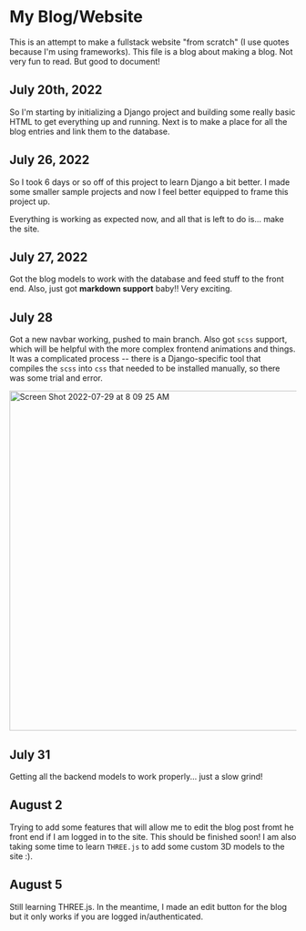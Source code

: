 # My Blog/Website
This is an attempt to make a fullstack website "from scratch" (I use quotes because I'm using frameworks).
This file is a blog about making a blog. Not very fun to read. But good to document!

## July 20th, 2022
So I'm starting by initializing a Django project and building some really basic HTML to get everything up and running. Next is to make a place for all the blog entries and link them to the database. 

## July 26, 2022
So I took 6 days or so off of this project to learn Django a bit better. I made some smaller sample projects and now I feel better equipped to frame this project up. 

Everything is working as expected now, and all that is left to do is... make the site. 

## July 27, 2022
Got the blog models to work with the database and feed stuff to the front end. 
Also, just got **markdown support** baby!! Very exciting. 

## July 28
Got a new navbar working, pushed to main branch. Also got `scss` support, which will be helpful with the more complex frontend animations and things. It was a complicated process -- there is a Django-specific tool that compiles the `scss` into `css` that needed to be installed manually, so there was some trial and error. 

<img width="597" alt="Screen Shot 2022-07-29 at 8 09 25 AM" src="https://user-images.githubusercontent.com/33405530/181755452-1d05e030-1af0-4038-bc58-75a0b1596d66.png">

## July 31
Getting all the backend models to work properly... just a slow grind!

## August 2
Trying to add some features that will allow me to edit the blog post fromt he front end if I am logged in to the site. This should be finished soon! I am also taking some time to learn `THREE.js` to add some custom 3D models to the site :). 

## August 5
Still learning THREE.js. In the meantime, I made an edit button for the blog but it only works if you are logged in/authenticated. 
